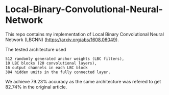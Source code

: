 # Local-Binary-Convolutional-Neural-Network
This repo contains my implementation of Local Binary Convolutional Neural Network (LBCNN) (https://arxiv.org/abs/1608.06049).

The tested architecture used
    
    512 randomly generated anchor weights (LBC filters),
    10 LBC blocks (20 convolutional layers),
    16 output channels in each LBC block
    384 hidden units in the fully connected layer.
   
 We achieve 79.23% accuracy as the same architecture was refered to get 82.74% in the original article. 
